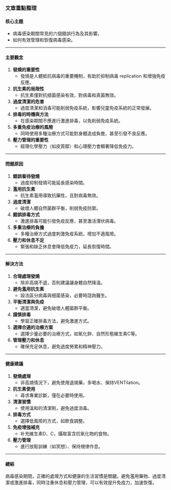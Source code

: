 ### 文章重點整理

#### 核心主題
- 病毒感染期間常見的六個錯誤行為及其影響。
- 如何有效管理和恢復病毒感染。

---

#### 主要觀念
1. **發燒的重要性**  
   - 發燒是人體抵抗病毒的重要機制，有助於抑制病毒 replication 和增強免疫反應。
2. **抗生素的局限性**  
   - 抗生素僅對抗细菌感染有效，對病毒和真菌無效。
3. **過度清潔的危害**  
   - 過度清潔和消毒可能削弱免疫系統，影響兒童免疫系統的正常發展。
4. **排毒的時機與方法**  
   - 在感染期間不應進行激進排毒，以免削弱免疫系統。
5. **多重免疫治療的風險**  
   - 同時使用多種治療方式可能對身體造成負擔，甚至引發不良反應。
6. **壓力管理的重要性**  
   - 經理化學壓力（如皮質醇）和心理壓力會顯著降低免疫力。

---

#### 問題原因
1. **錯誤看待發燒**  
   - 過度抑制發燒可能延長感染時間。
2. **濫用抗生素**  
   - 抗生素濫用導致抗藥性，且對病毒無效。
3. **過度清潔**  
   - 破壞人體自然菌群平衡，削弱免疫防禦。
4. **錯誤排毒方式**  
   - 激進排毒可能引發免疫反應，甚至激活潛伏病毒。
5. **多重治療的負擔**  
   - 多種治療方式過度刺激免疫系統，增加不適風險。
6. **壓力和休息不足**  
   - 緊張和缺乏休息會降低免疫力，延長恢復時間。

---

#### 解決方法
1. **合理處理發燒**  
   - 除非高燒不退，否則建議讓身體自然降溫。
2. **避免濫用抗生素**  
   - 設法區分病毒與细菌感染，必要時諮詢醫生。
3. **平衡清潔與免疫**  
   - 適當清潔，避免破壞人體菌群平衡。
4. **謹慎排毒**  
   - 學習正確排毒方法，避免激進方式。
5. **選擇合適的治療方案**  
   - 選擇少量必要的治療方式，如氧化鋅、自然形態維生素C等。
6. **管理壓力和休息**  
   - 確保充足休息，避免過度勞累和精神壓力。

---

#### 健康建議
1. **發燒處理**  
   - 非高燒情況下，避免使用退燒藥，多喝水、保持VENTilation。
2. **抗生素使用**  
   - 尋求專業診斷，僅在必要時使用。
3. **清潔習慣**  
   - 使用溫和的清潔劑，避免過度消毒。
4. **排毒方式**  
   - 選擇低風險的方式，如飲食調整。
5. **免疫增強補充**  
   - 补充維生素D、C，攝取富含抗氧化物的食物。
6. **壓力管理**  
   - 進行放鬆訓練（如冥想）、保持規律作息。

---

#### 總結
病毒感染期間，正確的處理方式和健康的生活習慣是關鍵。避免濫用藥物、過度清潔或激進排毒，同時注重休息和壓力管理，可以有效提升免疫力，加速恢復。